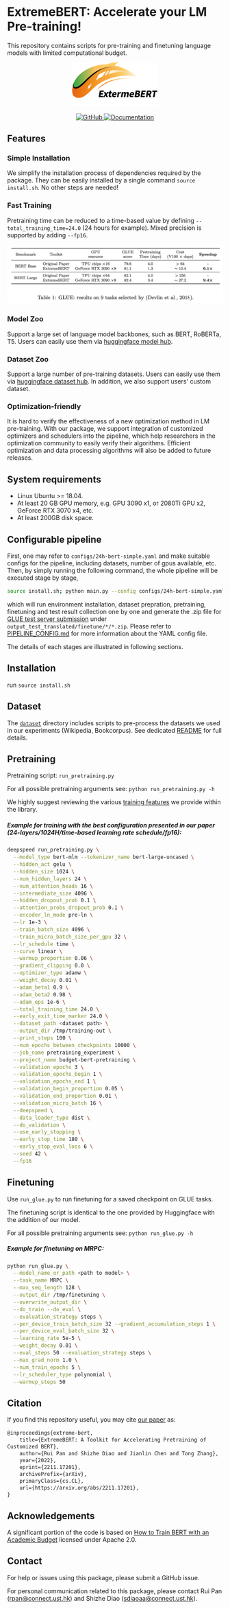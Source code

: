 # ExtremeBERT: Accelerate your LM Pre-training!

This repository contains scripts for pre-training and finetuning language models with limited computational budget.

<p align="center">
<img src="assets/logov3.png" alt="Fast BERT Pre-training" width="200"/>
</p>

<p align="center">
    <a href="https://github.com/extreme-bert/extreme-bert/blob/main/LICENSE">
        <img alt="GitHub" src="https://img.shields.io/badge/license-Apache--2.0-brightgreen">
    </a>
    <a href="https://extreme-bert.github.io/extreme-bert-page">
        <img alt="Documentation" src="https://img.shields.io/badge/website-online-yellowgreen">
    </a>
</p>

## Features 
### Simple Installation
We simplify the installation process of dependencies required by the package. They can be easily installed by a single command `source install.sh`. 
No other steps are needed! 

### Fast Training
Pretraining time can be reduced to a time-based value by defining `--total_training_time=24.0` (24 hours for example).
Mixed precision is supported by adding `--fp16`. 

![glue-performance](assets/glue-performance.png)

### Model Zoo
Support a large set of language model backbones, such as BERT, RoBERTa, T5. Users can easily use them via [huggingface model hub](https://huggingface.co/models).

### Dataset Zoo 
Support a large number of pre-training datasets. Users can easily use them via
[huggingface dataset hub](https://huggingface.co/datasets).
In addition, we also support users' custom dataset.


### Optimization-friendly
It is hard to verify the effectiveness of a new optimization method in LM pre-training. With our package, we support integration of customized optimizers and schedulers into the pipeline, which help researchers in the optimization community to easily verify their algorithms. 
Efficient optimization and data processing algorithms will also be added to future releases.

## System requirements
* Linux Ubuntu >= 18.04.
* At least 20 GB GPU memory, e.g. GPU 3090 x1, or 2080Ti GPU x2, GeForce RTX 3070 x4, etc.
* At least 200GB disk space.

## Configurable pipeline
  First, one may refer to `configs/24h-bert-simple.yaml` and make suitable configs for the pipeline, including datasets, number of gpus available, etc. Then, by simply running the following command, the whole pipeline will be executed stage by stage,
  ```bash
  source install.sh; python main.py --config configs/24h-bert-simple.yaml
  ```
  which will run environment installation, dataset prepration, pretraining, finetuning and test result collection one by one and generate the .zip file for [GLUE test server submission](https://gluebenchmark.com/submit) under `output_test_translated/finetune/*/*.zip`.
   Please refer to [PIPELINE_CONFIG.md](docs/PIPELINE_CONFIG.md) for more information about the YAML config file.

   The details of each stages are illustrated in following sections.

## Installation
run `source install.sh`

## Dataset
The [`dataset`](dataset/) directory includes scripts to pre-process the datasets we used in our experiments (Wikipedia, Bookcorpus). See dedicated [README](dataset/README.md) for full details.

## Pretraining

Pretraining script: `run_pretraining.py`

For all possible pretraining arguments see: `python run_pretraining.py -h`

We highly suggest reviewing the various [training features](#time-based-training) we provide within the library.

##### Example for training with the best configuration presented in our paper (24-layers/1024H/time-based learning rate schedule/fp16):

```bash
deepspeed run_pretraining.py \
  --model_type bert-mlm --tokenizer_name bert-large-uncased \
  --hidden_act gelu \
  --hidden_size 1024 \
  --num_hidden_layers 24 \
  --num_attention_heads 16 \
  --intermediate_size 4096 \
  --hidden_dropout_prob 0.1 \
  --attention_probs_dropout_prob 0.1 \
  --encoder_ln_mode pre-ln \
  --lr 1e-3 \
  --train_batch_size 4096 \
  --train_micro_batch_size_per_gpu 32 \
  --lr_schedule time \
  --curve linear \
  --warmup_proportion 0.06 \
  --gradient_clipping 0.0 \
  --optimizer_type adamw \
  --weight_decay 0.01 \
  --adam_beta1 0.9 \
  --adam_beta2 0.98 \
  --adam_eps 1e-6 \
  --total_training_time 24.0 \
  --early_exit_time_marker 24.0 \
  --dataset_path <dataset path> \
  --output_dir /tmp/training-out \
  --print_steps 100 \
  --num_epochs_between_checkpoints 10000 \
  --job_name pretraining_experiment \
  --project_name budget-bert-pretraining \
  --validation_epochs 3 \
  --validation_epochs_begin 1 \
  --validation_epochs_end 1 \
  --validation_begin_proportion 0.05 \
  --validation_end_proportion 0.01 \
  --validation_micro_batch 16 \
  --deepspeed \
  --data_loader_type dist \
  --do_validation \
  --use_early_stopping \
  --early_stop_time 180 \
  --early_stop_eval_loss 6 \
  --seed 42 \
  --fp16
```

## Finetuning

Use `run_glue.py` to run finetuning for a saved checkpoint on GLUE tasks. 

The finetuning script is identical to the one provided by Huggingface with the addition of our model.

For all possible pretraining arguments see: `python run_glue.py -h`

##### Example for finetuning on MRPC:

```bash
python run_glue.py \
  --model_name_or_path <path to model> \
  --task_name MRPC \
  --max_seq_length 128 \
  --output_dir /tmp/finetuning \
  --overwrite_output_dir \
  --do_train --do_eval \
  --evaluation_strategy steps \
  --per_device_train_batch_size 32 --gradient_accumulation_steps 1 \
  --per_device_eval_batch_size 32 \
  --learning_rate 5e-5 \
  --weight_decay 0.01 \
  --eval_steps 50 --evaluation_strategy steps \
  --max_grad_norm 1.0 \
  --num_train_epochs 5 \
  --lr_scheduler_type polynomial \
  --warmup_steps 50
```

## Citation
If you find this repository useful, you may cite [our paper](https://arxiv.org/abs/2211.17201) as:  
```
@inproceedings{extreme-bert,
    title={ExtremeBERT: A Toolkit for Accelerating Pretraining of Customized BERT}, 
    author={Rui Pan and Shizhe Diao and Jianlin Chen and Tong Zhang},
    year={2022},
    eprint={2211.17201},
    archivePrefix={arXiv},
    primaryClass={cs.CL},
    url={https://arxiv.org/abs/2211.17201},
}
```

## Acknowledgements
A significant portion of the code is based on [How to Train BERT with an Academic Budget](https://aclanthology.org/2021.emnlp-main.831.pdf) licensed under Apache 2.0. 

## Contact
For help or issues using this package, please submit a GitHub issue.

For personal communication related to this package, please contact Rui Pan (rpan@connect.ust.hk) and Shizhe Diao (sdiaoaa@connect.ust.hk).
